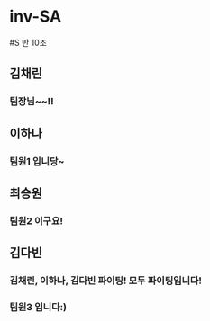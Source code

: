 # inv-SA

#S 반 10조

## 김채린
### 팀장님~~!!

## 이하나
### 팀원1 입니당~

## 최승원
### 팀원2 이구요!

## 김다빈

### 김채린, 이하나, 김다빈 파이팅! 모두 파이팅입니다!

### 팀원3 입니다:)
